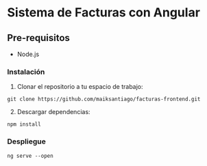 # Sistema de Facturas con Angular

## Pre-requisitos

- Node.js

### Instalación

1. Clonar el repositorio a tu espacio de trabajo:

```
git clone https://github.com/maiksantiago/facturas-frontend.git
```

2. Descargar dependencias:

```
npm install
```

### Despliegue

```
ng serve --open
```